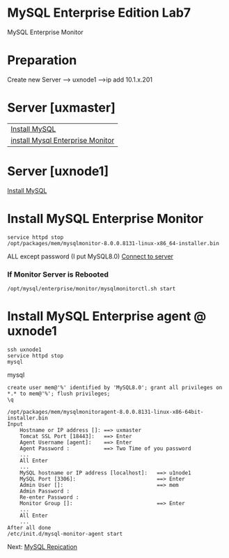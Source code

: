 # MySQL Enterprise Edition Lab7
MySQL Enterprise Monitor

# Preparation
Create new Server --> uxnode1
                    -->ip add 10.1.x.201

# Server [uxmaster]
||
|--------------------------|
| [Install MySQL](../lab1)
|[install Mysql Enterprise Monitor](../lab7#install-mysql-enterprise-monitor)

# Server [uxnode1]
[Install MySQL](../lab1) 

# Install MySQL Enterprise Monitor
```
service httpd stop
/opt/packages/mem/mysqlmonitor-8.0.0.8131-linux-x86_64-installer.bin
```
ALL <ENTER> except password (I put MySQL8.0)
[Connect to server](https://uxmaster:18443)

### If Monitor Server is Rebooted 
```
/opt/mysql/enterprise/monitor/mysqlmonitorctl.sh start
```


# Install MySQL Enterprise agent @ uxnode1
```
ssh uxnode1
service httpd stop
mysql
```
mysql
```
create user mem@'%' identified by 'MySQL8.0'; grant all privileges on *.* to mem@'%'; flush privileges;
\q
````
```
/opt/packages/mem/mysqlmonitoragent-8.0.0.8131-linux-x86-64bit-installer.bin
Input 
    Hostname or IP address []: ==> uxmaster
    Tomcat SSL Port [18443]:   ==> Enter
    Agent Username [agent]:    ==> Enter
    Agent Password :           ==> Two Time of you password     
    ...
    All Enter 
    ...
    MySQL hostname or IP address [localhost]:   ==> u1node1
    MySQL Port [3306]:                          ==> Enter
    Admin User []:                              ==> mem
    Admin Password :                            
    Re-enter Password :
    Monitor Group []:                           ==> Enter
    ...
    All Enter 
    ...
After all done 
/etc/init.d/mysql-monitor-agent start
```


Next: [ MySQL Repication](../lab8) 
